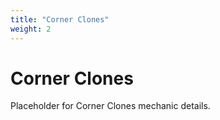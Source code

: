 ```yaml
---
title: "Corner Clones"
weight: 2
---
```


# Corner Clones

Placeholder for Corner Clones mechanic details.
